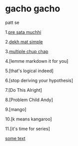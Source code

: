 # gacho gacho
patt se

1.[pre sata muchhi](https://colab.research.google.com/drive/1D8opYhTJCSX8luZbL_2g_E_e1XsdlZrl?usp=sharing)

2.[dekh mat simple](https://docs.google.com/document/d/13AGFSR2hmarj-e0vX3XrbcO2fisGG5BEC5ot9kkRidk/edit?usp=sharing "https://docs.google.com/document/d/13AGFSR2hmarj-e0vX3XrbcO2fisGG5BEC5ot9kkRidk/edit?usp=sharing")

3.[multiple chup chap](https://docs.google.com/document/d/1r0YlndG9RDVCWgii7pROnC2b0ELDSaLOGK7FEAsw9vk/edit?usp=sharing)

4.[lemme markdown it for you]

5.[that's logical indeed]

6.[stop deriving your hypothesis]

7.[Do This Alright]

8.[Problem Child Andy]

9.[mango]

10.[k means kangaroo]

11.[it's time for series]


[some text](https://drive.google.com/drive/folders/1luyq3HXWZlOZevX6t6nKcrpfoHrDSWkD?usp=sharing)
